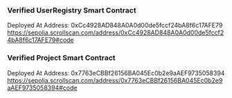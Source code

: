 ### Verified UserRegistry Smart Contract
Deployed At Address: 0xCc4928AD848A0A0d00de5fccf24bA8f6c17AFE79
https://sepolia.scrollscan.com/address/0xCc4928AD848A0A0d00de5fccf24bA8f6c17AFE79#code

### Verified Project Smart Contract
Deployed At Address: 0x7763eCBBf26156BA045Ec0b2e9aAEF9735058394
https://sepolia.scrollscan.com/address/0x7763eCBBf26156BA045Ec0b2e9aAEF9735058394#code